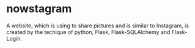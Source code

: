 # nowstagram
A website, which is using to share pictures and is similar to Instagram, is created by the techique of python, 
Flask, Flask-SQLAlchemy and Flask-Login.

